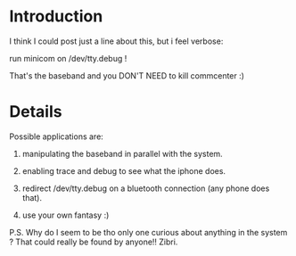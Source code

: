 # Introduction #

I think I could post just a line about this, but i feel verbose:

run minicom on /dev/tty.debug !

That's the baseband and you DON'T NEED to kill commcenter :)

# Details #

Possible applications are:

1) manipulating the baseband in parallel with the system.

2) enabling trace and debug to see what the iphone does.

3) redirect /dev/tty.debug on a bluetooth connection (any phone does that).

4) use your own fantasy :)

P.S.
Why do I seem to be tho only one curious about anything in the system ?
That could really be found by anyone!!
Zibri.